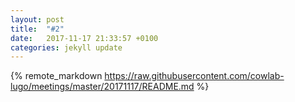 ```yaml
---
layout: post
title:  "#2"
date:   2017-11-17 21:33:57 +0100
categories: jekyll update
---
```

{% remote_markdown https://raw.githubusercontent.com/cowlab-lugo/meetings/master/20171117/README.md %}
